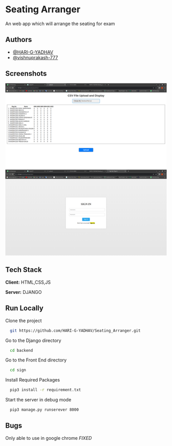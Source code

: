 
# Seating Arranger

An web app which will arrange the seating for exam


## Authors

- [@HARI-G-YADHAV](https://www.github.com/HARI-G-YADHAV)
- [@vishnuprakash-777](https://www.github.com/vishnuprakash-777)



## Screenshots

![App Screenshot](./Screenshots//Screenshot1.png)
![App Screenshot](./Screenshots//Screenshot2.png)


## Tech Stack

**Client:** HTML,CSS,JS

**Server:** DJANGO


## Run Locally

Clone the project

```bash
  git https://github.com/HARI-G-YADHAV/Seating_Arranger.git
```

Go to the Django directory

```bash
  cd backend
```

Go to the Front End directory

```bash
  cd sign
```


Install Required Packages 

```bash
  pip3 install -r requirement.txt
```

Start the server in debug mode

```bash
  pip3 manage.py runserever 8000

```


## Bugs
Only able to use in google chrome *FIXED*
